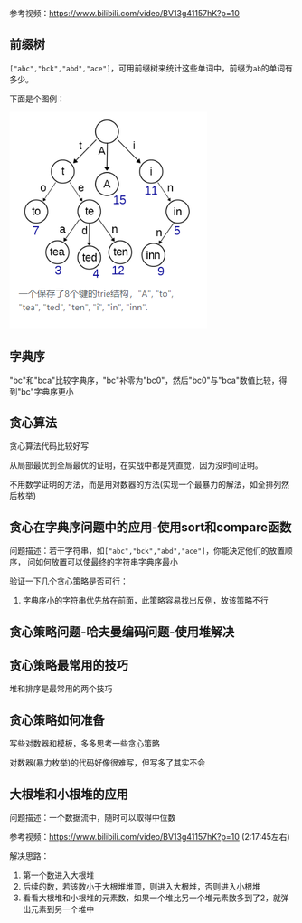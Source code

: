 参考视频：<https://www.bilibili.com/video/BV13g41157hK?p=10>

## 前缀树

`["abc","bck","abd","ace"]`，可用前缀树来统计这些单词中，前缀为`ab`的单词有多少。

下面是个图例：

![前缀树](readme.img/2022-05-16-09-15-57.png)

## 字典序

"bc"和"bca"比较字典序，"bc"补零为"bc0"，然后"bc0"与"bca"数值比较，得到"bc"字典序更小

## 贪心算法

贪心算法代码比较好写

从局部最优到全局最优的证明，在实战中都是凭直觉，因为没时间证明。

不用数学证明的方法，而是用对数器的方法(实现一个最暴力的解法，如全排列然后枚举)

## 贪心在字典序问题中的应用-使用sort和compare函数

问题描述：若干字符串，如`["abc","bck","abd","ace"]`，你能决定他们的放置顺序，
问如何放置可以使最终的字符串字典序最小

验证一下几个贪心策略是否可行：

1. 字典序小的字符串优先放在前面，此策略容易找出反例，故该策略不行

## 贪心策略问题-哈夫曼编码问题-使用堆解决

## 贪心策略最常用的技巧

堆和排序是最常用的两个技巧

## 贪心策略如何准备

写些对数器和模板，多多思考一些贪心策略

对数器(暴力枚举)的代码好像很难写，但写多了其实不会

## 大根堆和小根堆的应用

问题描述：一个数据流中，随时可以取得中位数

参考视频：<https://www.bilibili.com/video/BV13g41157hK?p=10> (2:17:45左右)

解决思路：

1. 第一个数进入大根堆
2. 后续的数，若该数小于大根堆堆顶，则进入大根堆，否则进入小根堆
3. 看看大根堆和小根堆的元素数，如果一个堆比另一个堆元素数多到了2，就弹出元素到另一个堆中
